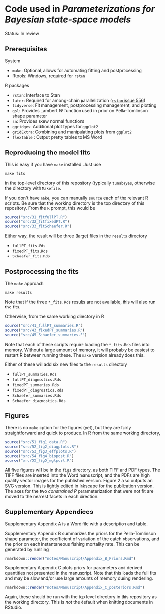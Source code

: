 # Code used in *Parameterizations for Bayesian state-space models*

Status: In review

## Prerequisites

System
- `make`: Optional, allows for automating fitting and postprocessing
- Rtools: Windows, required for `rstan`

R packages
- `rstan`: Interface to Stan
- `later`: Required for among-chain parallelization ([`rstan` issue 556](https://github.com/stan-dev/rstan/issues/556))
- `tidyverse`: Fit management, postprocessing management, and plotting
- `gsl`: Provides Lambert $W$ function used in prior on Pella-Tomlinson shape parameter
- `sn`: Provides skew normal functions
- `ggridges`: Additional plot types for `ggplot2`
- `gridExtra`: Combining and manipulating plots from `ggplot2`
- `flextable` : Output pretty tables to MS Word

## Reproducing the model fits

This is easy if you have `make` installed. Just use
```
make fits
```
in the top-level directory of this repository (typically `tunabayes`, otherwise the directory with `Makefile`.

If you don't have `make`, you can manually `source` each of the relevant R scripts. Be sure that the working directory is the top directory of this repository. From the `R` prompt, this would be

```r
source("src/31_fitfullPT.R")
source("src/32_fitfixedPT.R")
source("src/33_fitSchaefer.R")
```

Either way, the result will be three (large) files in the `results` directory
- `fullPT_fits.Rds`
- `fixedPT_fits.Rds`
- `Schaefer_fits.Rds`

## Postprocessing the fits

The `make` approach

```
make results
```

Note that if the three `*_fits.Rds` results are not available, this will also run the fits.

Otherwise, from the same working directory in R

```r
source("src/41_fullPT_summaries.R")
source("src/43_fixedPT_summaries.R")
source("src/45_Schaefer_summaries.R")
```

Note that each of these scripts require loading the `*_fits.Rds` files into memory. Without a large amount of memory, it will probably be easiest to restart R between running these. The `make` version already does this.

Either of these will add six new files to the `results` directory
- `fullPT_summaries.Rds`
- `fullPT_diagnostics.Rds`
- `fixedPT_summaries.Rds`
- `fixedPT_diagnostics.Rds`
- `Schaefer_summaries.Rds`
- `Schaefer_diagnostics.Rds`

## Figures

There is no `make` option for the figures (yet), but they are fairly straightforward and quick to produce. In R from the same working directory,

```r
source("src/51_fig1_data.R")
source("src/52_fig2_diagplots.R")
source("src/53_fig3_effplots.R")
source("src/54_fig4_biopost.R")
source("src/55_fig5_mgtpost.R")
```

All five figures will be in the `figs` directory, as both TIFF and PDF types. The TIFF files are inserted into the Word manuscript, and the PDFs are high quality vector images for the published version. Figure 2 also outputs an SVG version. This is lightly edited in Inkscape for the publication version. The axes for the two *constrained P* parameterization that were not fit are moved to the nearest facets in each direction.

## Supplementary Appendices

Supplementary Appendix A is a Word file with a description and table.

Supplementary Appendix B summarizes the priors for the Pella-Tomlinson shape parameter, the coefficient of variation of the catch observations, and the prior on each instantaneous fishing mortality rate. This can be generated by running

```r
rmarkdown::render("notes/Manuscript/Appendix_B_Priors.Rmd")
```

Supplementary Appendix C plots priors for parameters and derived quantities not presented in the manuscript. Note that this loads the full fits and may be slow and/or use large amounts of memory during rendering.

```r
rmarkdown::render("notes/Manuscript/Appendix_C_posteriors.Rmd")
```

Again, these should be run with the top level directory in this repository as the working directory. This is *not* the default when knitting documents in RStudio.
